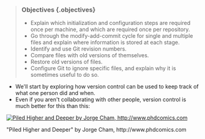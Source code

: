 
> ### Objectives {.objectives}
>
> *   Explain which initialization and configuration steps are required once per machine,
>     and which are required once per repository.
> *   Go through the modify-add-commit cycle for single and multiple files
>     and explain where information is stored at each stage.
> *   Identify and use Git revision numbers.
> *   Compare files with old versions of themselves.
> *   Restore old versions of files.
> *   Configure Git to ignore specific files,
>     and explain why it is sometimes useful to do so.


* We'll start by exploring how version control can be used
to keep track of what one person did and when.
* Even if you aren't collaborating with other people,
version control is much better for this than this:

<div>
  <a href="http://www.phdcomics.com"><img src="http://phdcomics.com/comics/archive/phd101212s.gif" alt="Piled Higher and Deeper by Jorge Cham, http://www.phdcomics.com" /></a>
  <p>"Piled Higher and Deeper" by Jorge Cham, http://www.phdcomics.com</p>
</div>
